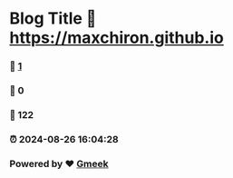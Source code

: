 # Blog Title :link: https://maxchiron.github.io 
### :page_facing_up: [1](https://maxchiron.github.io/tag.html) 
### :speech_balloon: 0 
### :hibiscus: 122 
### :alarm_clock: 2024-08-26 16:04:28 
### Powered by :heart: [Gmeek](https://github.com/Meekdai/Gmeek)
